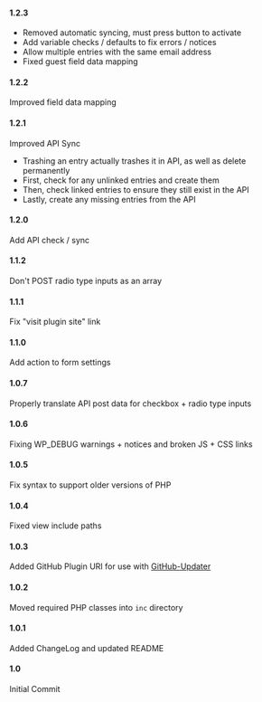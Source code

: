 #### 1.2.3
- Removed automatic syncing, must press button to activate
- Add variable checks / defaults to fix errors / notices
- Allow multiple entries with the same email address
- Fixed guest field data mapping

#### 1.2.2
Improved field data mapping

#### 1.2.1
Improved API Sync
- Trashing an entry actually trashes it in API, as well as delete permanently
- First, check for any unlinked entries and create them
- Then, check linked entries to ensure they still exist in the API
- Lastly, create any missing entries from the API

#### 1.2.0
Add API check / sync

#### 1.1.2
Don't POST radio type inputs as an array

#### 1.1.1
Fix "visit plugin site" link

#### 1.1.0
Add action to form settings

#### 1.0.7
Properly translate API post data for checkbox + radio type inputs

#### 1.0.6
Fixing WP_DEBUG warnings + notices and broken JS + CSS links

#### 1.0.5
Fix syntax to support older versions of PHP

#### 1.0.4
Fixed view include paths

#### 1.0.3
Added GitHub Plugin URI for use with [GitHub-Updater](https://github.com/afragen/github-updater)

#### 1.0.2
Moved required PHP classes into `inc` directory

#### 1.0.1
Added ChangeLog and updated README

#### 1.0
Initial Commit
